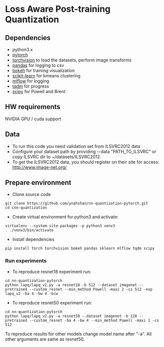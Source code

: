 # Loss Aware Post-training Quantization

## Dependencies
- python3.x
- [pytorch](<http://www.pytorch.org>)
- [torchvision](<https://github.com/pytorch/vision>) to load the datasets, perform image transforms
- [pandas](<http://pandas.pydata.org/>) for logging to csv
- [bokeh](<http://bokeh.pydata.org>) for training visualization
- [scikit-learn](https://scikit-learn.org) for kmeans clustering
- [mlflow](https://mlflow.org/) for logging
- [tqdm](https://tqdm.github.io/) for progress
- [scipy](https://scipy.org/) for Powell and Brent


## HW requirements
NVIDIA GPU / cuda support

## Data
- To run this code you need validation set from ILSVRC2012 data
- Configure your dataset path by providing --data "PATH_TO_ILSVRC" or copy ILSVRC dir to ~/datasets/ILSVRC2012.
- To get the ILSVRC2012 data, you should register on their site for access: <http://www.image-net.org/>

## Prepare environment
- Clone source code
```
git clone https://github.com/ynahshan/nn-quantization-pytorch.git
cd cnn-quantization
```
- Create virtual environment for python3 and activate:
```
virtualenv --system-site-packages -p python3 venv3
. ./venv3/bin/activate
```
- Install dependencies
```
pip install torch torchvision bokeh pandas sklearn mlflow tqdm scipy
```

### Run experiments
- To reproduce resnet18 experiment run:
```
cd nn-quantization-pytorch
python lapq/lapq_v2.py -a resnet18 -b 512 --dataset imagenet --pretrained --custom_resnet --min_method Powell -maxi 2 -cs 512 -exp lapq_v2 -ba 4 -bw 4 -bcw
```

- To reproduce resnet50 experiment run:
```
cd nn-quantization-pytorch
python lapq/lapq_v2.py -a resnet50 --dataset imagenet -b 128 --pretrained --custom_resnet -ba 4 -bw 4 --min_method Powell -maxi 1 -cs 512
```

To reproduce results for other models change model name after "-a". All other arguments are same as resnet50.
